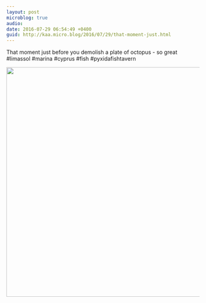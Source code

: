 ```yaml
---
layout: post
microblog: true
audio: 
date: 2016-07-29 06:54:49 +0400
guid: http://kaa.micro.blog/2016/07/29/that-moment-just.html
---
```

That moment just before you demolish a plate of octopus - so great #limassol #marina #cyprus #fish #pyxidafishtavern

<img src="http://www.kaa.bz/uploads/2018/a95b0d649e.jpg" width="600" height="600" />
